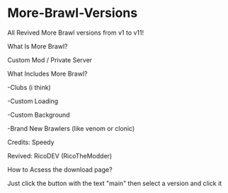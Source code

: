 # More-Brawl-Versions
All Revived More Brawl versions from v1 to v11!

What Is More Brawl?

Custom Mod / Private Server

What Includes More Brawl?

-Clubs (i think)

-Custom Loading

-Custom Background

-Brand New Brawlers (like venom or clonic)

Credits: Speedy

Revived: RicoDEV (RicoTheModder)

How to Acsess the download page?

Just click the button with the text "main" then select a version and click it
